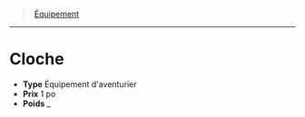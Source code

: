 ﻿---
!EquipmentItem
Type: Équipement d'aventurier
Price: 1 po
Weight: _
Id: equipment_hd.md#cloche
ParentLink: equipment_hd.md#Équipement
Name: Cloche
ParentName: Équipement
NameLevel: 1
Attributes:
  Name: Cloche
  Markdown: >+
    # <!--Name-->Cloche<!--/Name-->


    - **Type** <!--Type-->Équipement d'aventurier<!--/Type-->

    - **Prix** <!--Price-->1 po<!--/Price-->

    - **Poids** <!--Weight-->_<!--/Weight-->

  Type: Équipement d'aventurier
  Price: 1 po
  Weight: _
AttributesDictionary: >+
  Name: Cloche

  Markdown: >+

    # <!--Name-->Cloche<!--/Name-->





    - **Type** <!--Type-->Équipement d'aventurier<!--/Type-->



    - **Prix** <!--Price-->1 po<!--/Price-->



    - **Poids** <!--Weight-->_<!--/Weight-->



  Type: Équipement d'aventurier

  Price: 1 po

  Weight: _

---
> [Équipement](hd_equipment.md)

---

# Cloche

- **Type** Équipement d'aventurier
- **Prix** 1 po
- **Poids** _


